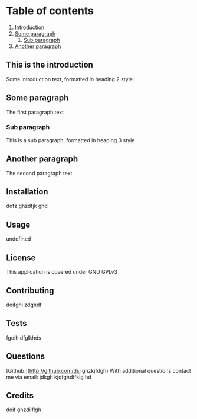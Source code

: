 # Table of contents
1. [Introduction](#introduction)
2. [Some paragraph](#paragraph1)
    1. [Sub paragraph](#subparagraph1)
3. [Another paragraph](#paragraph2)

## This is the introduction <a name="introduction"></a>
Some introduction text, formatted in heading 2 style

## Some paragraph <a name="paragraph1"></a>
The first paragraph text

### Sub paragraph <a name="subparagraph1"></a>
This is a sub paragraph, formatted in heading 3 style

## Another paragraph <a name="paragraph2"></a>
The second paragraph text

  ## Installation
  <a name = "installation">dofz ghzdfjk ghd </a>

  ## Usage
  undefined
  
  ## License
  This application is covered under GNU GPLv3
  
  ## Contributing
  doifghi zdghdf

  ## Tests 
  fgoih dfglkhds

  ## Questions
  [Github:](http://github.com/dsj ghzkjfdgh)
  With additional questions contact me via email: jdkgh kjdfghdffklg hd

  ## Credits
  doif ghzdiiflgh
